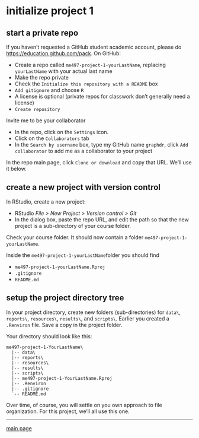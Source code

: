 
# initialize project 1

## start a private repo

If you haven’t requested a GitHub student academic account, please do
<https://education.github.com/pack>. On GitHub:

  - Create a repo called `me497-project-1-yourLastName`, replacing
    `yourLastName` with your actual last name
  - Make the repo private
  - Check the `Initialize this repository with a README` box
  - `Add gitignore` and choose `R`
  - A license is optional (private repos for classwork don’t generally
    need a license)
  - `Create repository`

Invite me to be your collaborator

  - In the repo, click on the `Settings` icon.
  - Click on the `Collaborators` tab
  - In the `Search by username` box, type my GitHub name `graphdr`,
    click `Add collaborator` to add me as a collaborator to your project

In the repo main page, click `Clone or download` and copy that URL.
We’ll use it below.

## create a new project with version control

In RStudio, create a new project:

  - RStudio *File \> New Project \> Version control \> Git*
  - In the dialog box, paste the repo URL, and edit the path so that the
    new project is a sub-directory of your course folder.

Check your course folder. It should now contain a folder
`me497-project-1-yourLastName`.

Inside the `me497-project-1-yourLastName`folder you should find

  - `me497-project-1-yourLastName.Rproj`  
  - `.gitignore`  
  - `README.md`

## setup the project directory tree

In your project directory, create new folders (sub-directories) for
`data\`, `reports\`, `resources\`, `results\`, and `scripts\`. Earlier
you created a `.Renviron` file. Save a copy in the project folder.

Your directory should look like this:

    me497-project-1-YourLastName\
      |-- data\
      |-- reports\
      |-- resources\
      |-- results\
      |-- scripts\
      |-- me497-project-1-YourLastName.Rproj
      |-- .Renviron
      |-- .gitignore
      `-- README.md

Over time, of course, you will settle on you own approach to file
organization. For this project, we’ll all use this one.

-----

[main page](../README.md)
